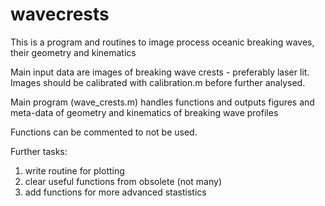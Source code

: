 # wavecrests
This is a program and routines to image process oceanic breaking waves, their geometry and kinematics

Main input data are images of breaking wave crests - preferably laser lit.
Images should be calibrated with calibration.m before further analysed. 

Main program (wave_crests.m) handles functions and outputs figures and meta-data of geometry and kinematics of breaking wave profiles

Functions can be commented to not be used. 

Further tasks:
1. write routine for plotting
2. clear useful functions from obsolete (not many)
3. add functions for more advanced stastistics
